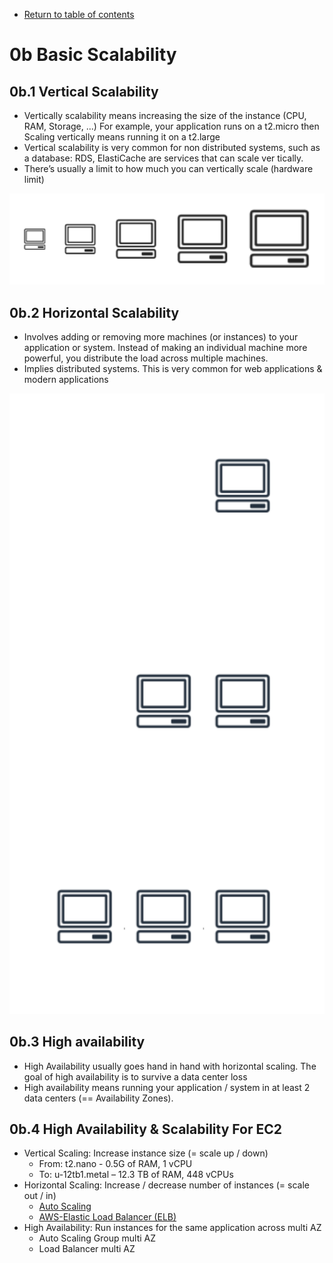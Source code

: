 * [Return to table of contents](../../README.md)
# 0b Basic Scalability
## 0b.1 Vertical Scalability
- Vertically scalability means increasing the size of the instance (CPU, RAM, Storage, ...)
 For example, your application runs on a t2.micro then Scaling vertically means running it on a t2.large
- Vertical scalability is very common for non distributed systems, such as a database: RDS, ElastiCache are services that can scale ver tically.
- There’s usually a limit to how much you can vertically scale (hardware limit)

![](../uml/000b-basic-scalability/vertical.svg)

## 0b.2 Horizontal Scalability
- Involves adding or removing more machines (or instances) to your application or system. Instead of
making an individual machine more powerful, you distribute the load
across multiple machines.
- Implies distributed systems. This is very common for web applications & modern applications

![](../uml/000b-basic-scalability/horizontal.svg)

## 0b.3 High availability
- High Availability usually goes hand in hand with horizontal scaling. The goal of high availability is to survive a data center loss
- High availability means running your application / system in at least 2 data centers (== Availability Zones).

## 0b.4 High Availability & Scalability For EC2
- Vertical Scaling: Increase instance size (= scale up / down) 
  - From: t2.nano - 0.5G of RAM, 1 vCPU 
  - To: u-12tb1.metal – 12.3 TB of RAM, 448 vCPUs
- Horizontal Scaling: Increase / decrease number of instances (= scale out / in) 
  - [Auto Scaling](./003-ec2.md#314-ec2-autoscaling)
  - [AWS-Elastic Load Balancer (ELB)](./005-ElasticLoadBalancer.md)
- High Availability: Run instances for the same application across multi AZ
  - Auto Scaling Group multi AZ
  - Load Balancer multi AZ